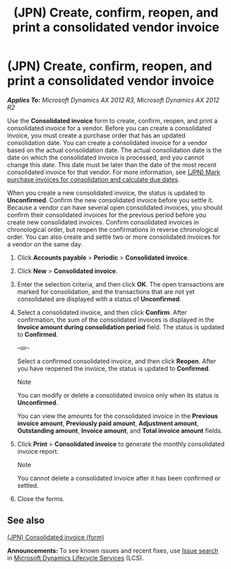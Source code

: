 ﻿---
title: (JPN) Create, confirm, reopen, and print a consolidated vendor invoice
TOCTitle: (JPN) Create, confirm, reopen, and print a consolidated vendor invoice
ms:assetid: 4e1feda3-0e27-41b8-802c-ecd587a1bfe4
ms:mtpsurl: https://technet.microsoft.com/en-us/library/JJ711045(v=AX.60)
ms:contentKeyID: 49386457
ms.date: 04/18/2014
mtps_version: v=AX.60
---

# (JPN) Create, confirm, reopen, and print a consolidated vendor invoice 


_**Applies To:** Microsoft Dynamics AX 2012 R3, Microsoft Dynamics AX 2012 R2_

Use the **Consolidated invoice** form to create, confirm, reopen, and print a consolidated invoice for a vendor. Before you can create a consolidated invoice, you must create a purchase order that has an updated consolidation date. You can create a consolidated invoice for a vendor based on the actual consolidation date. The actual consolidation date is the date on which the consolidated invoice is processed, and you cannot change this date. This date must be later than the date of the most recent consolidated invoice for that vendor. For more information, see [(JPN) Mark purchase invoices for consolidation and calculate due dates](jpn-mark-purchase-invoices-for-consolidation-and-calculate-due-dates.md).

When you create a new consolidated invoice, the status is updated to **Unconfirmed**. Confirm the new consolidated invoice before you settle it. Because a vendor can have several open consolidated invoices, you should confirm their consolidated invoices for the previous period before you create new consolidated invoices. Confirm consolidated invoices in chronological order, but reopen the confirmations in reverse chronological order. You can also create and settle two or more consolidated invoices for a vendor on the same day.

1.  Click **Accounts payable** \> **Periodic** \> **Consolidated invoice**.

2.  Click **New** \> **Consolidated invoice**.

3.  Enter the selection criteria, and then click **OK**. The open transactions are marked for consolidation, and the transactions that are not yet consolidated are displayed with a status of **Unconfirmed**.

4.  Select a consolidated invoice, and then click **Confirm**. After confirmation, the sum of the consolidated invoices is displayed in the **Invoice amount during consolidation period** field. The status is updated to **Confirmed**.
    
    –or–
    
    Select a confirmed consolidated invoice, and then click **Reopen**. After you have reopened the invoice, the status is updated to **Confirmed**.
    

    > [!NOTE]
    > <P>You can modify or delete a consolidated invoice only when its status is <STRONG>Unconfirmed</STRONG>.</P>

    
    You can view the amounts for the consolidated invoice in the **Previous invoice amount**, **Previously paid amount**, **Adjustment amount**, **Outstanding amount**, **Invoice amount**, and **Total invoice amount** fields.

5.  Click **Print** \> **Consolidated invoice** to generate the monthly consolidated invoice report.
    

    > [!NOTE]
    > <P>You cannot delete a consolidated invoice after it has been confirmed or settled.</P>



6.  Close the forms.

## See also

[(JPN) Consolidated invoice (form)](https://technet.microsoft.com/en-us/library/jj711205\(v=ax.60\))

  
**Announcements:** To see known issues and recent fixes, use [Issue search](http://go.microsoft.com/fwlink/?linkid=389258) in [Microsoft Dynamics Lifecycle Services](http://go.microsoft.com/fwlink/?linkid=306505) (LCS).

